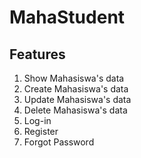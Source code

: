 
# MahaStudent

## Features

1. Show Mahasiswa's data
2. Create Mahasiswa's data
3. Update Mahasiswa's data
4. Delete Mahasiswa's data
5. Log-in
6. Register
7. Forgot Password
